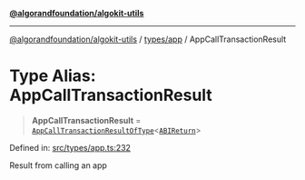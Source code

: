 [**@algorandfoundation/algokit-utils**](../../../README.md)

***

[@algorandfoundation/algokit-utils](../../../README.md) / [types/app](../README.md) / AppCallTransactionResult

# Type Alias: AppCallTransactionResult

> **AppCallTransactionResult** = [`AppCallTransactionResultOfType`](../interfaces/AppCallTransactionResultOfType.md)\<[`ABIReturn`](ABIReturn.md)\>

Defined in: [src/types/app.ts:232](https://github.com/algorandfoundation/algokit-utils-ts/blob/main/src/types/app.ts#L232)

Result from calling an app
